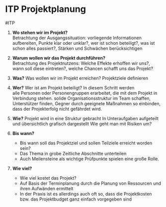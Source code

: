 # ITP Projektplanung
#ITP

1. **Wo stehen wir im Projekt?**  
	Betrachtung der Ausgangssituation: vorliegende Informationen aufbereiten, Punkte klar oder unklar?, wer ist schon beteiligt?, was ist schon alles passiert?, Stärken und Schwächen berücksichtigen

2. **Warum wollen wir das Projekt durchführen?**  
	Betrachtung des Projektnutzens: Welche Effekte erhoffen wir uns?, wann soll diese eintreten?, welche Chancen schafft uns das Projekt?

3. **Was?**
	Was wollen wir im Projekt erreichen?
	Projektziele definieren

4. **Wer?**
	Wer ist am Projekt beteiligt?
	In diesem Schritt werden alle Personen oder Personengruppen erarbeitet, die mit dem Projekt in Verbindung stehen.
	solide Organisationsstruktur im Team schaffen, Unterstützer finden, Gegner durch geeignete Maßnahmen so einbinden, dass der Projekterfolg nicht gefährdet wird.

5. **Wie?**
	Projekt wird in eine Struktur gebracht
	In Unteraufgaben aufgeteilt und übersichtlich grafisch dargestellt
	Wie geht man mit Risiken um?

6. **Bis wann?**
   - Bis wann soll das Projektziel und sollen Teilziele erreicht worden sein?
   - Das Thema in grobe Zeitliche Abschnitte unterteilen
   - Auch Meilensteine als wichtige Prüfpunkte spielen eine große Rolle.

7. **Wie viel?**
    - Wie viel kostet das Projekt?
    - Auf Basis der Terminplanung durch die Planung von Ressourcen und ihren Aufwänden ermittelt
    - In der Praxis ist es allerdings auch oft so, dass die Projektkosten bzw. das Projektbudget ganz einfach vorgegeben sind